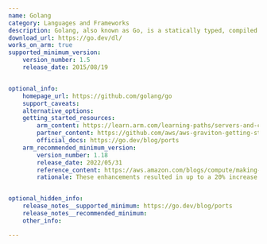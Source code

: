 ```yaml
---
name: Golang
category: Languages and Frameworks
description: Golang, also known as Go, is a statically typed, compiled programming language designed by Google for efficiency, simplicity, and reliability. It has robust support for concurrent programming.
download_url: https://go.dev/dl/
works_on_arm: true
supported_minimum_version:
    version_number: 1.5
    release_date: 2015/08/19


optional_info:
    homepage_url: https://github.com/golang/go
    support_caveats: 
    alternative_options: 
    getting_started_resources: 
        arm_content: https://learn.arm.com/learning-paths/servers-and-cloud-computing/migration/golang/
        partner_content: https://github.com/aws/aws-graviton-getting-started/blob/main/golang.md
        official_docs: https://go.dev/blog/ports
    arm_recommended_minimum_version:
        version_number: 1.18
        release_date: 2022/05/31
        reference_content: https://aws.amazon.com/blogs/compute/making-your-go-workloads-up-to-20-faster-with-go-1-18-and-aws-graviton/
        rationale: These enhancements resulted in up to a 20% increase in performance for Go workloads on Arm-based servers.


optional_hidden_info:
    release_notes__supported_minimum: https://go.dev/blog/ports 
    release_notes__recommended_minimum:
    other_info: 

---
```

